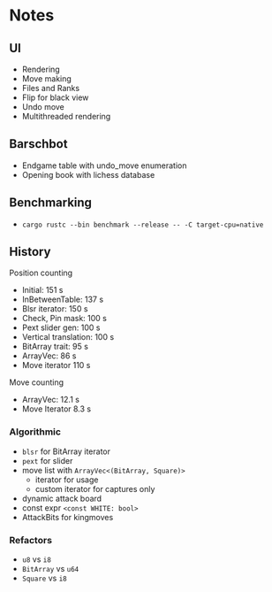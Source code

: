 # Notes

## UI

- Rendering
- Move making
- Files and Ranks
- Flip for black view
- Undo move
- Multithreaded rendering

## Barschbot

- Endgame table with undo_move enumeration
- Opening book with lichess database

## Benchmarking

- `cargo rustc --bin benchmark --release -- -C target-cpu=native`

## History

Position counting

- Initial: 151 s
- InBetweenTable: 137 s
- Blsr iterator: 150 s
- Check, Pin mask: 100 s
- Pext slider gen: 100 s
- Vertical translation: 100 s
- BitArray trait: 95 s
- ArrayVec: 86 s
- Move iterator 110 s

Move counting

- ArrayVec: 12.1 s
- Move Iterator 8.3 s

### Algorithmic

- `blsr` for BitArray iterator
- `pext` for slider
- move list with `ArrayVec<(BitArray, Square)>`
  - iterator for usage
  - custom iterator for captures only
- dynamic attack board
- const expr `<const WHITE: bool>`
- AttackBits for kingmoves

### Refactors

- `u8` vs  `i8`
- `BitArray` vs `u64`
- `Square` vs `i8`
